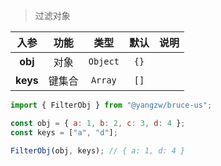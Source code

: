 > 过滤对象

入参|功能|类型|默认|说明
:-:|:-:|:-:|:-:|-
**obj**|对象|`Object`|`{}`
**keys**|键集合|`Array`|`[]`

```js
import { FilterObj } from "@yangzw/bruce-us";

const obj = { a: 1, b: 2, c: 3, d: 4 };
const keys = ["a", "d"];

FilterObj(obj, keys); // { a: 1, d: 4 }
```